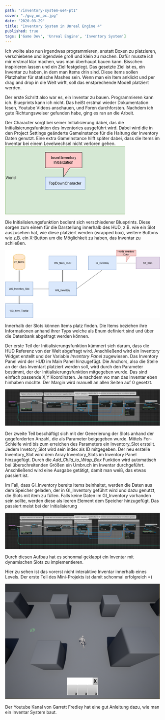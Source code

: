 ```yaml
---
path: "/inventory-system-ue4-pt1"
cover: "./guy_on_pc.jpg"
date: "2020-08-29"
title: "Inventory System in Unreal Engine 4"
published: true
tags: ['Game Dev', 'Unreal Engine', 'Inventory System']
---
```


Ich wollte also nun irgendwas programmieren, anstatt Boxen zu platzieren, verschiebene und irgendwie groß und klein zu machen.
Dafür musste ich mir erstmal klar machen, was man überhaupt bauen kann. Bisschen inspirieren lassen und ein Ziel festgelegt.
Das gesetzte Ziel ist es, ein Inventar zu haben, in dem man Items drin sind. Diese items sollen Platzhalter für statische Mashes sein.
Wenn man ein Item anklickt und per drag and drop in die Welt wirft, soll das enstprechende Modell platziert werden. 

Der erste Schritt also war es, ein Inventar zu bauen. Programmieren kann ich. Blueprints kann ich nicht. 
Das heißt erstmal wieder Dokumentation lesen, Youtube Videos anschauen, und Foren durchforsten. Nachdem ich gute Richtungsweiser gefunden habe, ging es ran an die Arbeit.

Der Character sorgt bei seiner Initialisierung dabei, das die Initialisierungsfunktion des Inventories ausgeführt wird.
Dabei wird die in den Project Settings geänderte GameInstance für die Haltung der Inventory Daten genutzt. Eine extra GameInstance hilft später dabei, dass die Items im Inventar bei einem Levelwechsel nicht verloren gehen.
![world](./world.png)

Die Initialisierungsfunktion bedient sich verschiedener Blueprints. Diese sorgen zum einem für die Darstellung innerhalb des HUD, z.B. wie ein Slot auszusehen hat, wie diese platziert werden (wrapped box), weitere Buttons wie z.B. ein X-Button um die Möglichkeit zu haben, das Inventar zu schließen.

![inventory](./inventory.png)

Innerhalb der Slots können Items platz finden. Die Items beziehen ihre Informationen anhand ihrer Typs welche als Enum definiert sind und über die Datenbank abgefragt werden können.

Der erste Teil der Initialisierungsfunktion kümmert sich darum, dass die HUD Referenz von der Welt abgefragt wird. Anschließend wird ein Inventory Widget erstellt und der Variable *Inventory Panel* zugewiesen. Das Inventory Panel wird der HUD im Main Panel hinzugefügt. Die Anchors, also die Stelle an der das Inventart platziert werden soll, wird durch den Parameter bestimmt, der der Initialisierungsfunktion mitgegeben wurde. Das sind einfach passende X,Y Koordinaten. Je nachdem wo man das Inventar eben hinhaben möchte. Der Margin wird manuell an allen Seiten auf 0 gesetzt.

![initInv_0](./initInv_0.png)

Der zweite Teil beschäftigt sich mit der Generierung der Slots anhand der gegeforderten Anzahl, die als Parameter beigegeben wurde. Mittels For-Schleife wird bis zum erreichen des Parameters ein Inventory_Slot erstellt. Jedem Invetory_Slot wird sein index als ID mitgegeben. Der neu erstelle Inventory_Slot wird dem Array Inventory_Slots im Inventory Panel hinzugefügt. Durch die *Add_Child_to_Wrap_Box* Funktion wird automatisch bei überschreitenden Größen ein Umbruch im Inventar durchgeführt. Anschließend wird eine Ausgabe getätigt, damit man weiß, das etwas passiert ist.

Im Fall, dass GI_Inventory bereits Items beinhaltet, werden die Daten aus dem Speicher geladen, der in GI_Inventory geführt wird und dazu genutzt, die Slots mit item zu füllen.
Falls keine Daten im GI_Inventory vorhanden sein sollte, werden diese als leeren Element dem Speicher hinzugefügt. Das passiert meist bei der Initialisierung

![initInv_0](./initInv_0.png)


Durch diesen Aufbau hat es schonmal geklappt ein Inventar mit dynamischen Slots zu implementieren.

Hier zu sehen ist das vorerst nicht interaktive Inventar innerhalb eines Levels. Der erste Teil des Mini-Projekts ist damit schonmal erfolgreich =)

![inventory_ue4](./inventory_ue4.png)



Der Youtube Kanal von Garrett Fredley hat eine gut Anleitung dazu, wie man ein Inventar System baut.